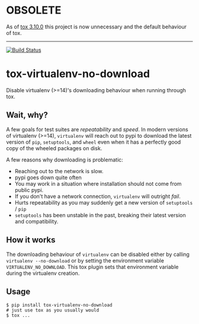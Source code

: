 # OBSOLETE

As of [tox 3.10.0](https://tox.readthedocs.io/en/latest/changelog.html#v3-10-0-2019-05-13)
this project is now unnecessary and the default behaviour of tox.

***

[![Build Status](https://travis-ci.org/asottile/tox-virtualenv-no-download.svg?branch=master)](https://travis-ci.org/asottile/tox-virtualenv-no-download)

tox-virtualenv-no-download
==========================

Disable virtualenv (>=14)'s downloading behaviour when running through tox.


## Wait, why?

A few goals for test suites are *repeatability* and *speed*.  In modern
versions of virtualenv (>=14), `virtualenv` will reach out to pypi to download
the latest version of `pip`, `setuptools`, and `wheel` even when it has a
perfectly good copy of the wheeled packages on disk.

A few reasons why downloading is problematic:
- Reaching out to the network is slow.
- pypi goes down quite often
- You may work in a situation where installation should not come from public
  pypi.
- If you don't have a network connection, `virtualenv` will outright *fail*.
- Hurts repeatability as you may suddenly get a new version of `setuptools` /
  `pip`
- `setuptools` has been unstable in the past, breaking their latest version
   and compatibility.

## How it works

The downloading behaviour of `virtualenv` can be disabled either by calling
`virtualenv --no-download` or by setting the environment variable
`VIRTUALENV_NO_DOWNLOAD`.  This tox plugin sets that environment variable
during the virtualenv creation.

## Usage

```
$ pip install tox-virtualenv-no-download
# just use tox as you usually would
$ tox ...
```
